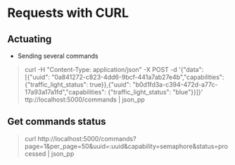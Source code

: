 # Requests with CURL

## Actuating

* Sending several commands
> curl -H "Content-Type: application/json" -X POST -d '{"data": [{"uuid": "0a841272-c823-4dd6-9bcf-441a7ab27e4b","capabilities":{"traffic_light_status": true}},{"uuid": "b0d1fd3a-c394-472d-a77c-17a93a17a1fd","capabilities": {"traffic_light_status": "blue"}}]}' ttp://localhost:5000/commands | json_pp

## Get commands status
> curl http://localhost:5000/commands?page=1&per_page=50&uuid=:uuid&capability=semaphore&status=processed | json_pp

